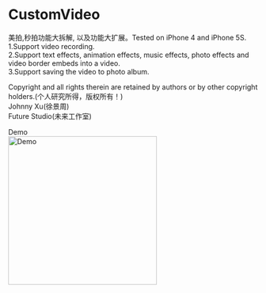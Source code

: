 # CustomVideo

美拍,秒拍功能大拆解, 以及功能大扩展。Tested on iPhone 4 and iPhone 5S.  
1.Support video recording.  
2.Support text effects, animation effects, music effects, photo effects and video border embeds into a video.  
3.Support saving the video to photo album.  


Copyright and all rights therein are retained by authors or by other copyright holders.(个人研究所得，版权所有！)  
Johnny Xu(徐景周)  
Future Studio(未来工作室)  

Demo  
<img src="https://github.com/xujingzhou/CustomVideo/blob/master/Resources/Demo/Demo.gif" width = "300" height = "300" alt="Demo" align=center />
